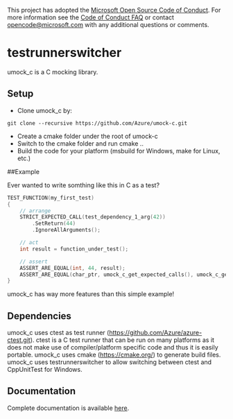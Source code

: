 This project has adopted the [Microsoft Open Source Code of Conduct](https://opensource.microsoft.com/codeofconduct/). For more information see the [Code of Conduct FAQ](https://opensource.microsoft.com/codeofconduct/faq/) or contact [opencode@microsoft.com](mailto:opencode@microsoft.com) with any additional questions or comments.

# testrunnerswitcher

umock_c is a C mocking library.

## Setup

- Clone umock_c by:
```
git clone --recursive https://github.com/Azure/umock-c.git
```
- Create a cmake folder under the root of umock-c
- Switch to the cmake folder and run
   cmake ..
- Build the code for your platform (msbuild for Windows, make for Linux, etc.)

##Example

Ever wanted to write somthing like this in C as a test?

```c
TEST_FUNCTION(my_first_test)
{
    // arrange
    STRICT_EXPECTED_CALL(test_dependency_1_arg(42))
        .SetReturn(44)
        .IgnoreAllArguments();

    // act
    int result = function_under_test();

    // assert
    ASSERT_ARE_EQUAL(int, 44, result);
    ASSERT_ARE_EQUAL(char_ptr, umock_c_get_expected_calls(), umock_c_get_actual_calls());
}
```

umock_c has way more features than this simple example!

## Dependencies

umock_c uses ctest as test runner (https://github.com/Azure/azure-ctest.git). ctest is a C test runner that can be run on many platforms as it does not make use of compiler/platform specific code and thus it is easily portable.
umock_c uses cmake (https://cmake.org/) to generate build files.
umock_c uses testrunnerswitcher to allow switching between ctest and CppUnitTest for Windows. 

## Documentation

Complete documentation is available [here](doc/umock_c.md).
